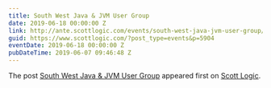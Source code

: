 ```yaml
---
title: South West Java & JVM User Group
date: 2019-06-18 00:00:00 Z
link: http://ante.scottlogic.com/events/south-west-java-jvm-user-group/
guid: https://www.scottlogic.com/?post_type=events&p=5904
eventDate: 2019-06-18 00:00:00 Z
pubDateTime: 2019-06-07 09:46:48 Z
---
```


<p>The post <a rel="nofollow" href="http://ante.scottlogic.com/events/south-west-java-jvm-user-group/">South West Java &#038; JVM User Group</a> appeared first on <a rel="nofollow" href="http://ante.scottlogic.com">Scott Logic</a>.</p>